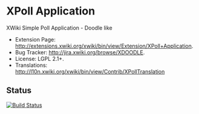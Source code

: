 XPoll Application
=================

XWiki Simple Poll Application - Doodle like

* Extension Page: http://extensions.xwiki.org/xwiki/bin/view/Extension/XPoll+Application.
* Bug Tracker: http://jira.xwiki.org/browse/XDOODLE.
* License: LGPL 2.1+.
* Translations: http://l10n.xwiki.org/xwiki/bin/view/Contrib/XPollTranslation 

## Status
[![Build Status](http://ci.xwiki.org/buildStatus/icon?job=Contrib%20-%20XPoll%20Application)](http://ci.xwiki.org/job/Contrib%20-%20XPoll%20Application/)
